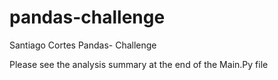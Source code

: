 # pandas-challenge
Santiago Cortes  Pandas- Challenge

Please see the analysis summary at the end of the Main.Py file

